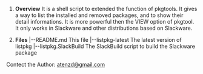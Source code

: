 1. **Overview**
 It is a shell script to extended the function of pkgtools. It gives
 a way to list the installed and removed packages, and to show their
 detail informations. It is more powerful then the VIEW option of 
 pkgtool.
 It only works in Slackware and other distributions based on 
 Slackware.
 

2. **Files**
 |--README.md		This file
 |--listpkg-latest	The latest version of listpkg
 |--listpkg.SlackBuild	The SlackBuild script to build the Slackware package

 Contect the Author: atenzd@gmail.com